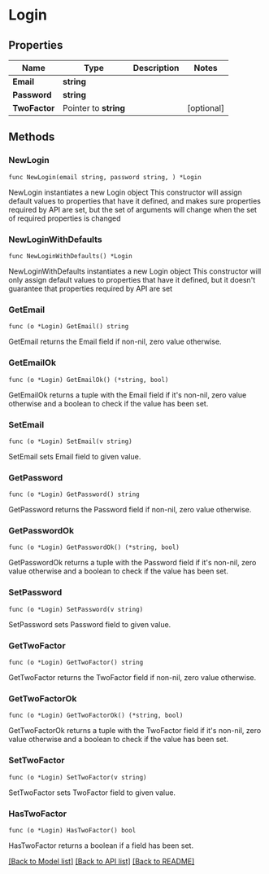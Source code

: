 # Login

## Properties

Name | Type | Description | Notes
------------ | ------------- | ------------- | -------------
**Email** | **string** |  | 
**Password** | **string** |  | 
**TwoFactor** | Pointer to **string** |  | [optional] 

## Methods

### NewLogin

`func NewLogin(email string, password string, ) *Login`

NewLogin instantiates a new Login object
This constructor will assign default values to properties that have it defined,
and makes sure properties required by API are set, but the set of arguments
will change when the set of required properties is changed

### NewLoginWithDefaults

`func NewLoginWithDefaults() *Login`

NewLoginWithDefaults instantiates a new Login object
This constructor will only assign default values to properties that have it defined,
but it doesn't guarantee that properties required by API are set

### GetEmail

`func (o *Login) GetEmail() string`

GetEmail returns the Email field if non-nil, zero value otherwise.

### GetEmailOk

`func (o *Login) GetEmailOk() (*string, bool)`

GetEmailOk returns a tuple with the Email field if it's non-nil, zero value otherwise
and a boolean to check if the value has been set.

### SetEmail

`func (o *Login) SetEmail(v string)`

SetEmail sets Email field to given value.


### GetPassword

`func (o *Login) GetPassword() string`

GetPassword returns the Password field if non-nil, zero value otherwise.

### GetPasswordOk

`func (o *Login) GetPasswordOk() (*string, bool)`

GetPasswordOk returns a tuple with the Password field if it's non-nil, zero value otherwise
and a boolean to check if the value has been set.

### SetPassword

`func (o *Login) SetPassword(v string)`

SetPassword sets Password field to given value.


### GetTwoFactor

`func (o *Login) GetTwoFactor() string`

GetTwoFactor returns the TwoFactor field if non-nil, zero value otherwise.

### GetTwoFactorOk

`func (o *Login) GetTwoFactorOk() (*string, bool)`

GetTwoFactorOk returns a tuple with the TwoFactor field if it's non-nil, zero value otherwise
and a boolean to check if the value has been set.

### SetTwoFactor

`func (o *Login) SetTwoFactor(v string)`

SetTwoFactor sets TwoFactor field to given value.

### HasTwoFactor

`func (o *Login) HasTwoFactor() bool`

HasTwoFactor returns a boolean if a field has been set.


[[Back to Model list]](../README.md#documentation-for-models) [[Back to API list]](../README.md#documentation-for-api-endpoints) [[Back to README]](../README.md)


